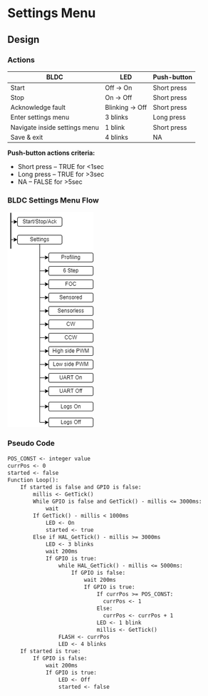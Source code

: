 # Settings Menu

## Design

### Actions

|  BLDC                         | LED            | Push-button |
| ----------------------------- | -------------- | ----------- |
| Start                         | Off → On       | Short press |
| Stop                          | On → Off       | Short press |
| Acknowledge fault             | Blinking → Off | Short press |
| Enter settings menu           | 3 blinks       | Long press  |
| Navigate inside settings menu | 1 blink        | Short press |
| Save & exit                   | 4 blinks       | NA          |

**Push-button actions criteria:**
- Short press – TRUE for <1sec
- Long press – TRUE for >3sec
- NA – FALSE for >5sec

### BLDC Settings Menu Flow

![settings menu flow](assets/bldc_settings_menu.drawio.png)

### Pseudo Code

```
POS_CONST <- integer value
currPos <- 0
started <- false
Function Loop():
    If started is false and GPIO is false:
        millis <- GetTick()
        While GPIO is false and GetTick() - millis <= 3000ms:
            wait
        If GetTick() - millis < 1000ms
            LED <- On
            started <- true
        Else if HAL_GetTick() - millis >= 3000ms
            LED <- 3 blinks
            wait 200ms
            If GPIO is true:
                while HAL_GetTick() - millis <= 5000ms:
                    If GPIO is false:
                        wait 200ms
                        If GPIO is true:
                            If currPos >= POS_CONST:
                              currPos <- 1
                            Else:
                              currPos <- currPos + 1
                            LED <- 1 blink
                            millis <- GetTick()
                FLASH <- currPos
                LED <- 4 blinks
    If started is true:
        If GPIO is false:
            wait 200ms
            If GPIO is true:
                LED <- Off
                started <- false
```
